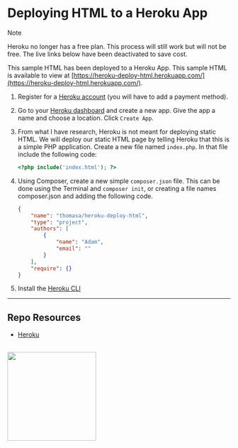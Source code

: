 # Deploying HTML to a Heroku App

> [!Note]  
> Heroku no longer has a free plan. This process will still work but will not be free. The live links below have been deactivated to save cost. 

This sample HTML has been deployed to a Heroku App. This sample HTML is available to view at [https://heroku-deploy-html.herokuapp.com/](https://heroku-deploy-html.herokuapp.com/).

1. Register for a [Heroku account](https://signup.heroku.com/) (you will have to add a payment method).
2. Go to your [Heroku dashboard](https://dashboard.heroku.com/) and create a new app. Give the app a name and choose a location. Click ```Create App```.
3. From what I have research, Heroku is not meant for deploying static HTML. We will deploy our static HTML page by telling Heroku that this is a simple PHP application. Create a new file named ```index.php```. In that file include the following code:

    ```php
    <?php include('index.html'); ?>
    ```

4. Using Composer, create a new simple ```composer.json``` file. This can be done using the Terminal and ```composer init```, or creating a file names composer.json and adding the following code. 

    ```json
    {
        "name": "thomasa/heroku-deploy-html",
        "type": "project",
        "authors": [
            {
                "name": "Adam",
                "email": ""
            }
        ],
        "require": {}
    }
    ```

5. Install the [Heroku CLI](https://devcenter.heroku.com/articles/heroku-cli)

***

## Repo Resources

* [Heroku](https://dashboard.heroku.com/)

<br>
<a href="https://codeadam.ca">
<img src="https://cdn.codeadam.ca/images@1.0.0/codeadam-logo-coloured-horizontal.png" width="200">
</a>
